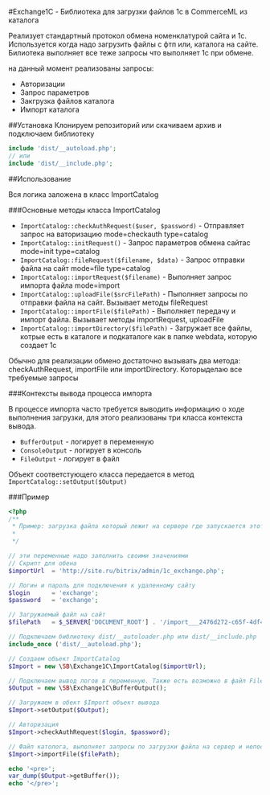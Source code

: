 #Exchange1C - Библиотека для загрузки файлов 1с в CommerceML из каталога

Реализует стандартный протокол обмена номенклатурой сайта и 1с. Используется когда надо загрузить файлы с фтп или, каталога на сайте. 
Билиотека выполняет все теже запросы что выполняет 1с при обмене. 

на данный момент реализованы запросы:
* Авторизации 
* Запрос параметров 
* Закгрузка файлов каталога
* Импорт каталога

##Установка 
Клонируем репозиторий или скачиваем архив и подключаем библиотеку
```php
include 'dist/__autoload.php';
// или
include 'dist/__include.php';
```

##Использование
 
Вся логика заложена в класс ImportCatalog
 
###Основные методы класса ImportCatalog

 * `ImportCatalog::checkAuthRequest($user, $password)` - Отправляет запрос на ваторизацию mode=checkauth type=catalog
 * `ImportCatalog::initRequest()` - Запрос параметров обмена  сайтас mode=init type=catalog
 * `ImportCatalog::fileRequest($filename, $data)` - Запрос отправки файла на сайт mode=file type=catalog
 * `ImportCatalog::importRequest($filename)` - Выполняет запрос импорта файла mode=import
 * `ImportCatalog::uploadFile($srcFilePath)` - Пыполняет запросы по отправки файла на сайт. Вызывает методы fileRequest
 * `ImportCatalog::importFile($filePath)` - Выполняет передачу и импорт файла. Вызывает методы importRequest, uploadFile
 * `ImportCatalog::importDirectory($filePath)` - Загружает все файлы, котрые есть в каталоге и подкаталоге как в папке webdata, которую создает 1с
 
Обычно для реализации обмено достаточно вызывать два метода: checkAuthRequest, importFile или importDirectory. Которыделаю все требуемые запросы
 
###Контексты вывода процесса импорта
 
В процессе импорта часто требуется выводить информацию о ходе выполнения загрузки, для этого реализованы три класса контекста вывода.
 
* `BufferOutput` - логирует в переменную
* `ConsoleOutput` - логирует в консоль
* `FileOutput` - логирует в файл

Объект соответстующего класса передается в метод `ImportCatalog::setOutput($Output)`

###Пример
```php
<?php
/**
 * Пример: загрузка файла который лежит на сервере где запускается этот скрипт
 *
 */

// эти переменные надо заполнить своими значениями
// Скрипт для обена
$importUrl  = 'http://site.ru/bitrix/admin/1c_exchange.php';

// Логин и пароль для подключения к удаленному сайту
$login      = 'exchange';
$password   = 'exchange';

// Загружаемый файл на сайт
$filePath   = $_SERVER['DOCUMENT_ROOT'] . '/import___2476d272-c65f-4df4-8f02-925a600119c4.xml';

// Подключаем библиотеку dist/__autoloader.php или dist/__include.php
include_once ('dist/__autoload.php');

// Создаем объект ImportCatalog
$Import = new \SB\Exchange1C\ImportCatalog($importUrl);

// Подключаем вывод логов в переменную. Также есть возможно в файл FileOutput и консоль ConsoleOutput
$Output = new \SB\Exchange1C\BufferOutput();

// Загружаем в обект $Import объект вывода
$Import->setOutput($Output);

// Авторизация
$Import->checkAuthRequest($login, $password);

// Файл католога, выполняет запросы по загрузки файла на сервер и непосредственно импорт в инфоблоки
$Import->importFile($filePath);

echo '<pre>';
var_dump($Output->getBuffer());
echo '</pre>';
```
 
